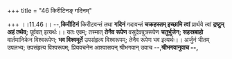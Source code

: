 +++
title = "46 किरीटिनङ् गदिनम्"

+++
।।11.46।। --,**किरीटिनं** किरीटवन्तं तथा **गदिनं** गदावन्तं **चक्रहस्तम्
इच्छामि त्वां** प्रार्थये त्वां **द्रष्टुम् अहं तथैव;** पूर्ववत्
इत्यर्थः।। यतः एवम्; तस्मात् **तेनैव रूपेण** वसुदेवपुत्ररूपेण
**चतुर्भुजेन; सहस्रबाहो** वार्तमानिकेन विश्वरूपेण; **भव विश्वमूर्ते**
उपसंहृत्य विश्वरूपम्; तेनैव रूपेण भव इत्यर्थः।। अर्जुनं भीतम् उपलभ्य;
उपसंहृत्य विश्वरूपम्; प्रियवचनेन आश्वासयन् श्रीभगवान् उवाच
--,**श्रीभगवानुवाच --,**
